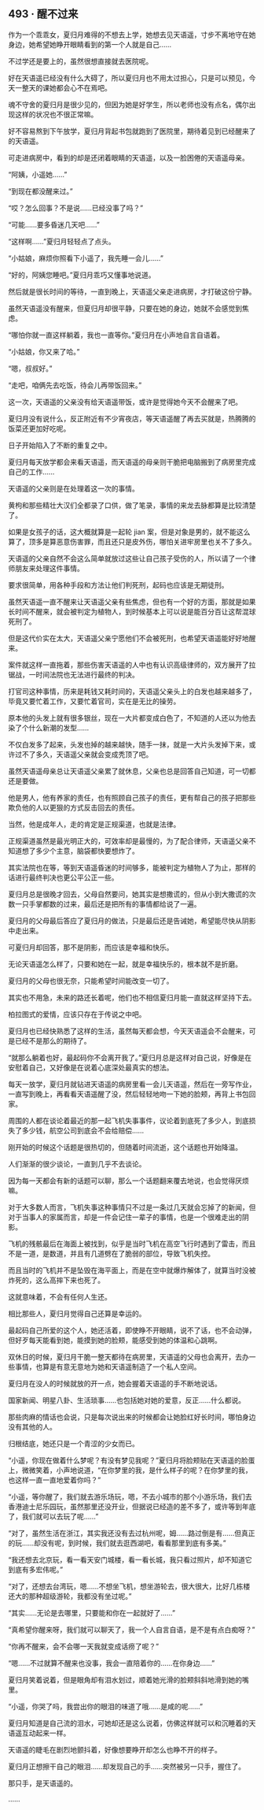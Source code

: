## 493 · 醒不过来

作为一个乖乖女，夏归月难得的不想去上学，她想去见天语遥，寸步不离地守在她身边，她希望她睁开眼睛看到的第一个人就是自己……

不过学还是要上的，虽然很想直接就去医院呢。

好在天语遥已经没有什么大碍了，所以夏归月也不用太过担心，只是可以预见，今天一整天的课她都会心不在焉吧。

魂不守舍的夏归月是很少见的，但因为她是好学生，所以老师也没有点名，偶尔出现这样的状况也不很正常嘛。

好不容易熬到下午放学，夏归月背起书包就跑到了医院里，期待着见到已经醒来了的天语遥。

可走进病房中，看到的却是还闭着眼睛的天语遥，以及一脸困倦的天语遥母亲。

“阿姨，小遥她……”

“到现在都没醒来过。”

“哎？怎么回事？不是说……已经没事了吗？”

“可能……要多昏迷几天吧……”

“这样啊……”夏归月轻轻点了点头。

“小姑娘，麻烦你照看下小遥了，我先睡一会儿……”

“好的，阿姨您睡吧。”夏归月乖巧又懂事地说道。

然后就是很长时间的等待，一直到晚上，天语遥父亲走进病房，才打破这份宁静。

虽然天语遥没有醒来，但夏归月却很平静，只要在她的身边，她就不会感觉到焦虑。

“哪怕你就一直这样躺着，我也一直等你。”夏归月在小声地自言自语着。

“小姑娘，你又来了哈。”

“嗯，叔叔好。”

“走吧，咱俩先去吃饭，待会儿再带饭回来。”

这一次，天语遥的父亲没有给天语遥带饭，或许是觉得她今天不会醒来了吧。

夏归月没有说什么，反正附近有不少宵夜店，等天语遥醒了再去买就是，热腾腾的饭菜还更加好吃呢。

日子开始陷入了不断的重复之中。

夏归月每天放学都会来看天语遥，而天语遥的母亲则干脆把电脑搬到了病房里完成自己的工作……

天语遥的父亲则是在处理着这一次的事情。

黄枸和那些精壮大汉们全都录了口供，做了笔录，事情的来龙去脉都算是比较清楚了。

如果是女孩子的话，这大概就算是一起轮 jian 案，但是对象是男的，就不能这么算了，顶多是算恶意伤害罪，而且还只是皮外伤，哪怕关进牢房里也关不了多久。

天语遥的父亲自然不会这么简单就放过这些让自己孩子受伤的人，所以请了一个律师朋友来处理这件事情。

要求很简单，用各种手段和方法让他们判死刑，起码也应该是无期徒刑。

虽然天语遥一直不醒来让天语遥父亲有些焦虑，但也有一个好的方面，那就是如果长时间不醒来，就会被判定为植物人，到时候基本上可以说是能百分百让这帮混球死刑了。

但是这代价实在太大，天语遥父亲宁愿他们不会被死刑，也希望天语遥能好好地醒来。

案件就这样一直拖着，那些伤害天语遥的人中也有认识高级律师的，双方展开了拉锯战，一时间法院也无法进行最终的判决。

打官司这种事情，历来是耗钱又耗时间的，天语遥父亲头上的白发也越来越多了，毕竟又要忙着工作，又要忙着官司，实在是无比的操劳。

原本他的头发上就有很多银丝，现在一大片都变成白色了，不知道的人还以为他去染了个什么新潮的发型……

不仅白发多了起来，头发也掉的越来越快，随手一抹，就是一大片头发掉下来，或许过不了多久，天语遥父亲就会变成秃顶了吧。

虽然天语遥母亲总让天语遥父亲累了就休息，父亲也总是回答自己知道，可一切都还是要做。

他是男人，他有养家的责任，也有照顾自己孩子的责任，更有帮自己的孩子把那些欺负他的人以更狠的方式反击回去的责任。

当然，他是成年人，走的肯定是正规渠道，也就是法律。

正规渠道虽然是最光明正大的，可效率却是最慢的，为了配合律师，天语遥父亲不知道想了多少个主意，脑袋都快要想炸了。

其实法院也在等，等到天语遥昏迷的时间够多，能被判定为植物人了为止，那样的话进行最终判决也更公平公正一些。

夏归月总是很晚才回去，父母自然要问，她其实是想撒谎的，但从小到大撒谎的次数一只手掌都数的过来，最后还是把所有的事情都给说了一遍。

夏归月的父母最后答应了夏归月的做法，只是最后还是告诫她，希望能尽快从阴影中走出来。

可夏归月却回答，那不是阴影，而应该是幸福和快乐。

无论天语遥怎么样了，只要和她在一起，就是幸福快乐的，根本就不是折磨。

夏归月的父母也很无奈，只能希望时间能改变一切了。

其实也不用急，未来的路还长着呢，他们也不相信夏归月能一直就这样坚持下去。

柏拉图式的爱情，应该只存在于传说之中吧。

夏归月也已经快熟悉了这样的生活，虽然每天都会想，今天天语遥会不会醒来，可是已经不是那么的期待了。

“就那么躺着也好，最起码你不会离开我了。”夏归月总是这样对自己说，好像是在安慰着自己，又好像是在说着心底深处最真实的想法。

每天一放学，夏归月就钻进天语遥的病房里看一会儿天语遥，然后在一旁写作业，一直写到晚上，再看看天语遥醒了没，然后轻轻地吻一下她的脸颊，再背上书包回家。

周围的人都在谈论着最近的那一起飞机失事事件，议论着到底死了多少人，到底损失了多少钱，航空公司到底会不会给赔偿……

刚开始的时候这个话题是很热切的，但随着时间流逝，这个话题也开始降温。

人们渐渐的很少谈论，一直到几乎不去谈论。

因为每一天都会有新的话题可以聊，那么一个话题翻来覆去地说，也会觉得厌烦嘛。

对于大多数人而言，飞机失事这种事情只不过是一条过几天就会忘掉了的新闻，但对于当事人的家属而言，却是一件会记住一辈子的事情，也是一个很难走出的阴影。

飞机的残骸最后在海面上被找到，似乎是当时飞机在高空飞行时遇到了雷击，而且不是一道，是数道，并且有几道劈在了脆弱的部位，导致飞机失控。

而且当时的飞机并不是坠毁在海平面上，而是在空中就爆炸解体了，就算当时没被炸死的，这么高摔下来也死了。

这就意味着，不会有任何人生还。

相比那些人，夏归月觉得自己还算是幸运的。

最起码自己所爱的这个人，她还活着，即使睁不开眼睛，说不了话，也不会动弹，但好歹每天能看到她，能摸到她的脸颊，能感受到她的体温和心跳啊。

双休日的时候，夏归月干脆一整天都待在病房里，天语遥的父母也会离开，去办一些事情，也算是有意无意地为她和天语遥制造了一个私人空间。

夏归月在没人的时候就放的开一点，她会握着天语遥的手不断地说话。

国家新闻、明星八卦、生活琐事……也包括她对她的爱意，反正……什么都说。

那些肉麻的情话也会说，只是每次说出来的时候都会让她脸红好长时间，哪怕身边没有其他的人。

归根结底，她还只是一个青涩的少女而已。

“小遥，你现在做着什么梦呢？有没有梦见我呢？”夏归月将脸颊贴在天语遥的脸蛋上，微微笑着，小声地说道，“在你梦里的我，是什么样子的呢？在你梦里的我，也这样一直一直地爱着你吗？”

“小遥，等你醒了，我们就去游乐场玩，嗯，不去小城市的那个小游乐场，我们去香港迪士尼乐园玩，虽然那里还没开业，但据说已经造的差不多了，或许等到年底了，我们就可以去玩了呢……”

“对了，虽然生活在浙江，其实我还没有去过杭州呢，姆……路过倒是有……但真正的玩……却没有呢，到时候，我们就去逛西湖吧，看看那里到底有多美。”

“我还想去北京玩，看一看天安门城楼，看一看长城，我只看过照片，却不知道它到底有多宏伟呢。”

“对了，还想去台湾玩，嗯……不想坐飞机，想坐游轮去，很大很大，比好几栋楼还大的那种超级游轮，我都没有坐过呢。”

“其实……无论是去哪里，只要能和你在一起就好了……”

“真希望你醒来呀，我们就可以聊天了，我一个人自言自语，是不是有点白痴呀？”

“你再不醒来，会不会哪一天我就变成话痨了呢？”

“嗯……不过就算不醒来也没事，我会一直陪着你的……在你身边……”

夏归月笑着说着，但是眼角却有泪水划过，顺着她光滑的脸颊斜斜地滑到她的嘴里。

“小遥，你哭了吗，我尝出你的眼泪的味道了哦……是咸的呢……”

夏归月知道是自己流的泪水，可她却还是这么说着，仿佛这样就可以和沉睡着的天语遥互动起来一样。

天语遥的睫毛在剧烈地颤抖着，好像想要睁开却怎么也睁不开的样子。

夏归月正想擦干自己的眼泪……却发现自己的手……突然被另一只手，握住了。

那只手，是天语遥的。

……
